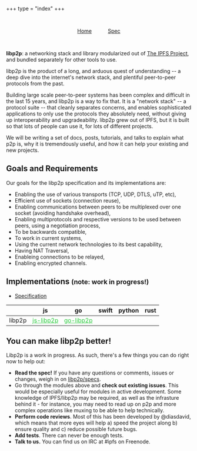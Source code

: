 +++
type = "index"
+++

<style>
  a.nav-item {
    margin: 0px 20px;
  }

  .green {
    color: #2ecc40;
  }

</style>

<div style="text-align:center;padding:30px; margin:0px auto;">
  <a class="nav-item" href="#home">Home</a>
  <a class="nav-item" href="/specs/">Spec</a>
</div>

**libp2p**: a networking stack and library modularized out of [The IPFS Project](https://ipfs.io), and bundled separately for other tools to use.

libp2p is the product of a long, and arduous quest of understanding -- a deep dive into the internet's network stack, and plentiful peer-to-peer protocols from the past.

 Building large scale peer-to-peer systems has been complex and difficult in the last 15 years, and libp2p is a way to fix that. It is a "network stack" -- a protocol suite -- that cleanly separates concerns, and enables sophisticated applications to only use the protocols they absolutely need, without giving up interoperability and upgradeability. libp2p grew out of IPFS, but it is built so that lots of people can use it, for lots of different projects.

We will be writing a set of docs, posts, tutorials, and talks to explain what p2p is, why it is tremendously useful, and how it can help your existing and new projects.

## Goals and Requirements

Our goals for the libp2p specification and its implementations are:

- Enabling the use of various transports (TCP, UDP, DTLS, uTP, etc),
- Efficient use of sockets (connection reuse),
- Enabling communications between peers to be multiplexed over one socket (avoiding handshake overhead),
- Enabling multiprotocols and respective versions to be used between peers, using a negotiation process,
- To be backwards compatible,
- To work in current systems,
- Using the current network technologies to its best capability,
- Having NAT Traversal,
- Enableing connections to be relayed,
- Enabling encrypted channels.

## Implementations <small>(note: work in progress!)</small>

- [Specification](https://github.com/ipfs/specs/tree/master/protocol/network)

|       | js | go | swift | python | rust |
| :--- | :-:| :-: | :---: | :----: | :--: |
| libp2p | <a href="https://github.com/libp2p/js-libp2p" class="green">js-libp2p</a> | <a href="https://github.com/libp2p/go-libp2p" class="green">go-libp2p</a> | | | |


<!-- I'm not sure how best to display this information. Here are the modules we currently have in this org:

go-libp2p
go-testutil
interface-connection
interface-libp2p
interface-peer-routing
interface-record-store
interface-stream-muxer
interface-transport
js-libp2p
js-libp2p-crypto
js-libp2p-distributed-record-store
js-libp2p-half-closed-connection-upgrade
js-libp2p-identify
js-libp2p-kad-record-store
js-libp2p-kad-routing
js-libp2p-mdns-discovery
js-libp2p-multiplex
js-libp2p-ping
js-libp2p-railing
js-libp2p-random-walk
js-libp2p-record
js-libp2p-secio
js-libp2p-spdy
js-libp2p-swarm
js-libp2p-tcp
js-libp2p-udp
js-libp2p-udt
js-libp2p-utp
js-libp2p-webrtc-star
js-libp2p-websockets
js-peer-book
js-peer-id
js-peer-info
js-spdy-stream-muxer
libp2p
pubsub

That is going to be a seriously js-* heavy graph. -->

## You can make libp2p better!

Libp2p is a work in progress. As such, there's a few things you can do right now to help out:

- **Read the spec!** If you have any questions or comments, issues or changes, weigh in on [libp2p/specs](https://github.com/libp2p/specs).
- Go through the modules above and **check out existing issues**. This would be especially useful for modules in active development. Some knowledge of IPFS/libp2p may be required, as well as the infrasture behind it - for instance, you may need to read up on p2p and more complex operations like muxing to be able to help technically.
- **Perform code reviews**. Most of this has been developed by @diasdavid, which means that more eyes will help a) speed the project along b) ensure quality and c) reduce possible future bugs.
- **Add tests**. There can never be enough tests.
- **Talk to us.** You can find us on IRC at #ipfs on Freenode.

